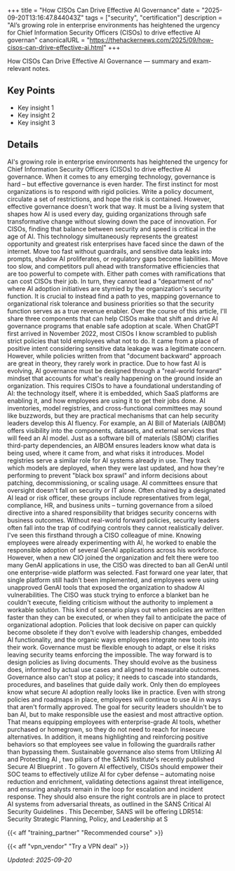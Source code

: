 +++
title = "How CISOs Can Drive Effective AI Governance"
date = "2025-09-20T13:16:47.844043Z"
tags = ["security", "certification"]
description = "AI’s growing role in enterprise environments has heightened the urgency for Chief Information Security Officers (CISOs) to drive effective AI governan"
canonicalURL = "https://thehackernews.com/2025/09/how-cisos-can-drive-effective-ai.html"
+++

How CISOs Can Drive Effective AI Governance — summary and exam-relevant notes.

## Key Points
- Key insight 1
- Key insight 2
- Key insight 3

## Details
AI's growing role in enterprise environments has heightened the urgency for Chief Information Security Officers (CISOs) to drive effective AI governance. When it comes to any emerging technology, governance is hard – but effective governance is even harder. The first instinct for most organizations is to respond with rigid policies. Write a policy document, circulate a set of restrictions, and hope the risk is contained. However, effective governance doesn't work that way. It must be a living system that shapes how AI is used every day, guiding organizations through safe transformative change without slowing down the pace of innovation. For CISOs, finding that balance between security and speed is critical in the age of AI. This technology simultaneously represents the greatest opportunity and greatest risk enterprises have faced since the dawn of the internet. Move too fast without guardrails, and sensitive data leaks into prompts, shadow AI proliferates, or regulatory gaps become liabilities. Move too slow, and competitors pull ahead with transformative efficiencies that are too powerful to compete with. Either path comes with ramifications that can cost CISOs their job. In turn, they cannot lead a "department of no" where AI adoption initiatives are stymied by the organization's security function. It is crucial to instead find a path to yes, mapping governance to organizational risk tolerance and business priorities so that the security function serves as a true revenue enabler. Over the course of this article, I'll share three components that can help CISOs make that shift and drive AI governance programs that enable safe adoption at scale. When ChatGPT first arrived in November 2022, most CISOs I know scrambled to publish strict policies that told employees what not to do. It came from a place of positive intent considering sensitive data leakage was a legitimate concern. However, while policies written from that "document backward" approach are great in theory, they rarely work in practice. Due to how fast AI is evolving, AI governance must be designed through a "real-world forward" mindset that accounts for what's really happening on the ground inside an organization. This requires CISOs to have a foundational understanding of AI: the technology itself, where it is embedded, which SaaS platforms are enabling it, and how employees are using it to get their jobs done. AI inventories, model registries, and cross-functional committees may sound like buzzwords, but they are practical mechanisms that can help security leaders develop this AI fluency. For example, an AI Bill of Materials (AIBOM) offers visibility into the components, datasets, and external services that will feed an AI model. Just as a software bill of materials (SBOM) clarifies third-party dependencies, an AIBOM ensures leaders know what data is being used, where it came from, and what risks it introduces. Model registries serve a similar role for AI systems already in use. They track which models are deployed, when they were last updated, and how they're performing to prevent "black box sprawl" and inform decisions about patching, decommissioning, or scaling usage. AI committees ensure that oversight doesn't fall on security or IT alone. Often chaired by a designated AI lead or risk officer, these groups include representatives from legal, compliance, HR, and business units – turning governance from a siloed directive into a shared responsibility that bridges security concerns with business outcomes. Without real-world forward policies, security leaders often fall into the trap of codifying controls they cannot realistically deliver. I've seen this firsthand through a CISO colleague of mine. Knowing employees were already experimenting with AI, he worked to enable the responsible adoption of several GenAI applications across his workforce. However, when a new CIO joined the organization and felt there were too many GenAI applications in use, the CISO was directed to ban all GenAI until one enterprise-wide platform was selected. Fast forward one year later, that single platform still hadn't been implemented, and employees were using unapproved GenAI tools that exposed the organization to shadow AI vulnerabilities. The CISO was stuck trying to enforce a blanket ban he couldn't execute, fielding criticism without the authority to implement a workable solution. This kind of scenario plays out when policies are written faster than they can be executed, or when they fail to anticipate the pace of organizational adoption. Policies that look decisive on paper can quickly become obsolete if they don't evolve with leadership changes, embedded AI functionality, and the organic ways employees integrate new tools into their work. Governance must be flexible enough to adapt, or else it risks leaving security teams enforcing the impossible. The way forward is to design policies as living documents. They should evolve as the business does, informed by actual use cases and aligned to measurable outcomes. Governance also can't stop at policy; it needs to cascade into standards, procedures, and baselines that guide daily work. Only then do employees know what secure AI adoption really looks like in practice. Even with strong policies and roadmaps in place, employees will continue to use AI in ways that aren't formally approved. The goal for security leaders shouldn't be to ban AI, but to make responsible use the easiest and most attractive option. That means equipping employees with enterprise-grade AI tools, whether purchased or homegrown, so they do not need to reach for insecure alternatives. In addition, it means highlighting and reinforcing positive behaviors so that employees see value in following the guardrails rather than bypassing them. Sustainable governance also stems from Utilizing AI and Protecting AI , two pillars of the SANS Institute's recently published Secure AI Blueprint . To govern AI effectively, CISOs should empower their SOC teams to effectively utilize AI for cyber defense – automating noise reduction and enrichment, validating detections against threat intelligence, and ensuring analysts remain in the loop for escalation and incident response. They should also ensure the right controls are in place to protect AI systems from adversarial threats, as outlined in the SANS Critical AI Security Guidelines . This December, SANS will be offering LDR514: Security Strategic Planning, Policy, and Leadership at S



{{< aff "training_partner" "Recommended course" >}}

{{< aff "vpn_vendor" "Try a VPN deal" >}}

*Updated: 2025-09-20*